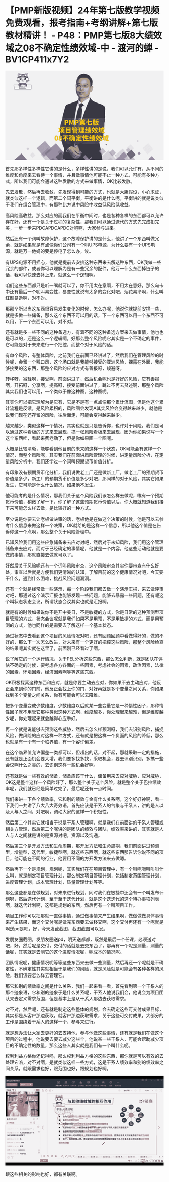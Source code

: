 # 【PMP新版视频】24年第七版教学视频免费观看，报考指南+考纲讲解+第七版教材精讲！ - P48：PMP第七版8大绩效域之08不确定性绩效域-中 - 渡河的蝉 - BV1CP411x7Y2

![](img/b4b3a529255f164efb59aa4500ba2fb0_0.png)

首先那多样性多样性它讲的是什么，多样性讲的是说，我们可以允许有，从不同的维度和角度来去看待一个事情，并且做事情他可能不止一种方式，可能有多种方式，所以我们可能会通过这种发散的方式来做事情，OK比较发散。

先去发散，然后再去收敛，先发现得到可能的方式，也就是大胆假设，小心求证，就类似这样一个逻辑，而第二个词平衡，平衡讲的是什么呢，平衡讲的就是说类似于我们在组合管理中，有那种比方说中风险中收益低风险低收益。

高风险高收益，那么对应的而我们在平衡中间时，也是各种各样的东西都可以允许存在好，还有一个是关于过程的复杂性，那我们可以通过迭代的方式先完成扣完美，一步一步来PDCAPDCAPDC对吧啊，大家参与进来。

然后还有一个词叫故障保护，这个故障保护讲的是什么，他讲了一个东西叫做冗余，就是如果就是有点像你们公司有一个叫UPS电源，为什么要有一个UPS电源，就是万一他妈的要是停电了怎么办，诶。

有UPS电源不用担心，他就是提前去安排这种东西来去解这种东西，OK我做一些冗余的部件，或者你可以理解为是有一些冗余的配件，他万一什么东西掉链子的话，我可以快速去补上来，就这么一个逻辑啊。

咱们这些东西都只是听一嘴就可以了，你不用太在意啊，不用太在意好，那么乌卡中还有最后一个呢叫易变性，易变性就说有太多的变化对吧，烟花易冷啊，什么叫红颜易逝啊，对不对。

那那个所以当这东西很容易发生变化的时候，怎么办呢，他说你就提前安排一些，就是多做一些储备，那么这个东西不可以用的话，下一个东西可以用一个东西不可以用，下一个东西可以用，对不对。

还有就是多一些不同的这种备选方，有着不同的这种备选方案来去做事情，他也也是可以的，还是这么一个逻辑啊，好那么整个风险呢它其实是一个不确定的事件，它可能是对于未来进行一个把控，而整个对于风险的话。

有单个风险，有整体风险，之前我们在前面已经讲过了，然后我们在管理风险的时候呢，会留一个残口风，这个场口就是我能够接受的亚洲风险，裸露在外面，我能够接受的这东西，那整个风险的应对方式有善报呀，规避呀。

转移呀，减轻啊，接受啊，前面讲过了，然后机会呢也是好好的风险，它有善报啊，开拓呀，分享啊，提高呀，接受前面讲过了，跳过不再去赘述啊，那整个风险其实我们也可以用，一个类似于像这种图，这种图呢。

其实你可以把它理解为是它有，它是不是有一点点像那个累计流图，但是他这个累计流程是反馈，是风险累积的，风险图会发现A其实风险会变得越来越少，就他是说我们现在还存留的风险，往后面走，可能会变得越来越少。

越来越少，类似这样一个情况，其实也就是只是告诉你，也许对于风险，我们是可以通过这种看板的方式来去展现，搞一张风险看板来去展现，因为你如果说写一个这个东西哇，看起来费老劲了，但是你如果画一个图呢。

大概是比较清晰，能够看到他目前的未来的这样一个状态，OK可能会有这样一个情况，而整个风险呢，其实我们在前面讲风险管理的时候，讲定量风险分析，在定量风险分析中，我们还学过一个词叫预期货币价值分析。

有印象没有预期货币化分析，我们说做老工厂还是做新工厂，做老工厂的预期货币价值是多少，新工厂的预期货币价值是多少对吧，那同样的对于风险，其实它如果发生，它可能是什么什么情况，如果他不发生。

他可能考的是什么情况，那我们关于这个风险我们该怎么样去做呢，唉有一个预期货币价值，稍微了解一下，你了解了这些预期货币价值以后，你大概就知道我们接下来可能怎么样去做，是比较好的一种方式。

至少说是你要去让老板做决策的话，老板他是在做这个决策的时候，他是可以去参考什么信息来做这样一个决策，OK就给的是这样一个信息，所以他这个值是在告诉你这一个点啊，那么整个关于风险管理中。

已知风险我们用这些应急储备来去应对对吧，然后对于未知风险，我们用这个管理储备来去应对，而对于已经确定的事情呢，他就是一个内容，他这些活动他就是要做的事情，那就直接去做就可以了。

好然后关于风险呢还有一个词叫风险审查，这个风险审查其实你要审查有什么好处，审查以后就是方便我们更清晰的认知，了解目前的这个健康情况对吧，今天要干什么，遇到什么困难，挑战风险问题漏洞。

还有一个就是经常做一些演示，每一个阶段我们都去做一个演示汇报，来去做评审对吧，那通过这个演示汇报也能够发现一些问题，能够去暴露一些问题，还有呢这个叫状态状态会议，所谓状态会议其实也就是汇报啊。

就是有的时候如果说你不是开中美日，不是敏捷的方式，你是日常的这种预测型项目管理的方式，状态会议呢就是我们如果不是用预，不是用敏捷的方式，而是用预测的方式，他也同样的是需要去了解这样一个基本状态。

通过状态中去看到这个项目的风险情况对吧，还有回顾回顾中看做得好的，做的不好的，那么下一次怎么改进，对未来有一个更好的把控这些风险，那整个风险检查的结果呢其实就在这里了，前面刚已经看过了啊。

说了解它的一个运行情况，关于PEL分析这些东西，那么怎么判断，就是团队在评估不确定的时候，要考虑各方各面的一些因素，考虑社会的因素，政治因素，法律的因素，环境因素，经济因素啊等等这些东西。

OK积极探索这种东西和应对，就是你要主动去应对，你如果不去主动应对，他反正会来到你的门前，他反正会找上你的门，对好再就是多个变量之间关系，你如果找到多个变量之间关系，你有可能会可以去降维。

把多个变量变成少数维度，少数维度以后就某一些变量它是一种惰性因子，那种惰性因子就不用管它那种类似这种方式啊，维度越多，你处理起来越难，但是维度越少呢，你处理起来就会越得心应手好。

再一个就是说能够去预测这些威胁，然后去怎么样预测呀，我们去识别风险，捕捉风险，做风险的应对这样一种方式，还有就是把这样一个负面的风险的降低，那么也就是有一个有一个临界值，有一个容许偏差。

在这个临界值允许偏差一类都可以，但超出的话，对不起，那就采取一定的措施，还有就是正面机会要大增，我们要多找多找，采取机会，要去识别识别，多搞一些会议啊什么之类的，去识别这样一些机会好啊。

还有就是做一些有效的储备，储备应该干什么，储备用来去应对威胁，应对威胁，OK这是整个这样一个风险好了，那么整个关于这个风险，就是整个关于巴拉绩效率呢，我们就已经是简单过完了，最后呢还有一点时间。

我们来讲一下各个绩效率，它和别的绩效与金有什么关系啊，这个好好神啊，看一下我们一共讲了八大八大奇效语，首先应该是干系人的气象与干系人，讲的是人以及人与人之间，对吧啊，调动大家的这样一个积极性。

然后第二个其实它就相当于说是干系人管理啊，就是我们在前面讲的干系人管理或相关方管理，然后第二个呢讲的是团队的绩效与团队，绩效率来讲的，其实就是人人与人之间就是讲的是资源对吧，资源以及沟通。

然后第三个是开发方法和生命周期，那开发方法和生命周期，我们前面讲过预测型，增量型，迭代型，敏捷型啊，就这些东西啊，就这些东西那告诉你说不同的项目，他可能在不同的行业，他要用不同的方开发方法来去做嗯。

然后再下一个是规划，规划呢，其实我们在在项目管理中，有一个叫呃呃叫叫叫什么叫，就是制定项目管理计划，那么制定项目管理计划，包括制定范围管理计划，进度管理计划，成本管理计划，质量管理计划等等。

那么这些都是在做规划，对未来进行规划，同时我们在敏捷中还会有一个叫发布计划呀，然后迭代计划，至于至于迭代计划，就是这个迭迭代的这个待办事项列表啊，就迭代计划啊，这都是规划的东西，然后再有一个叫项目工作。

项目工作你可以把那就一直做事情，通过做事情来产生结果啊，做做做做具体事情来产生结果，而这个交付呢是做完东西要去做移交啊，这个交付再还有一个呢就是啊送pd是吧，好，今天发截截图，截图截图可以发。

发朋友圈截图，发朋友圈送pd，明天送都都，既然是最后一个任课，必须送对吧，好，然后呢是交付，交付的话就是去交东西了，那再有一个呢是测量，测量的话呢，其实就是去测它的这个进度情况呢，呃成本的情况呢。

团队情况呢，健康情况呢等等这些东西来去做一些测量，然后再还一个呢就是不确定性，不确定性其实就相当于是我们的风险，就是风险就是可能会有各种各样的风险，我们该要怎么样去管理它。

那它和别的绩效率之间是什么关系，我们一起来看一看，首先看到第一个干系人的那个迹象语，它和别的迹象于是什么关系呢，干系人他说我们会，他说会为项目团队来去定义需求范围，但是基本上是从干系人那边去获取需求。

对不对，然后呢，还有就是制定这些整体的规划，会去确定这些可交付成果目标，其实都是从客户那边获取，就客户那边获取需求，关于这些可交付成果，大部分的工作是围绕着干系人的这样一个，参与来进行。

就是想办法让大家去更好的去支持他，参与他做这些事情，还有就是我们在做这个项目的过程中，他说要去要去减少这些个，他说某一些干系人，可能会帮助减少项目的不确定性的数量，那么这些人其实就是我们有一个叫什么呃。

权利利益方格你还记得吗，那么权利利益方格的这些东西，那你就是可以有效的去处理它咯，对不对啊，是就类似这样一些方式，这是干系人绩效率和别的绩效率之间关系，就跟需求也好，跟范围也好，跟规划也好啊。



![](img/b4b3a529255f164efb59aa4500ba2fb0_2.png)

跟这些相关的影响也好，都有关联啊。